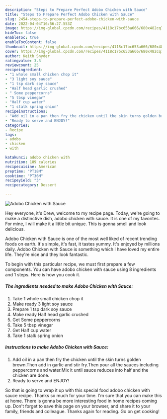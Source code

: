 ```yaml
---
description: "Steps to Prepare Perfect Adobo Chicken with Sauce"
title: "Steps to Prepare Perfect Adobo Chicken with Sauce"
slug: 2454-steps-to-prepare-perfect-adobo-chicken-with-sauce
date: 2022-04-04T16:56:27.553Z
image: https://img-global.cpcdn.com/recipes/4118c17bc653a666/680x482cq70/adobo-chicken-with-sauce-recipe-main-photo.jpg
hideToc: false
enableToc: true
enableTocContent: false
thumbnail: https://img-global.cpcdn.com/recipes/4118c17bc653a666/680x482cq70/adobo-chicken-with-sauce-recipe-main-photo.jpg
cover: https://img-global.cpcdn.com/recipes/4118c17bc653a666/680x482cq70/adobo-chicken-with-sauce-recipe-main-photo.jpg
author: Keith Snyder
ratingvalue: 3.3
reviewcount: 25
recipeingredient:
- "1 whole small chicken chop it"
- "3 light soy sauce"
- "1 tsp dark soy sauce"
- "Half head garlic crushed"
- " Some peppercorns"
- "5 tbsp vinegar"
- "Half cup water"
- "1 stalk spring onion"
recipeinstructions:
- "Add oil in a pan then fry the chicken until the skin turns golden brown.Then add in garlic and stir fry.Then pour all the sauces including peppercorns and water.Mix it until sauce reduces into half and the chicken are done."
- "Ready to serve and ENJOY!"
categories:
- Recipe
tags:
- adobo
- chicken
- with

katakunci: adobo chicken with 
nutrition: 189 calories
recipecuisine: American
preptime: "PT18M"
cooktime: "PT36M"
recipeyield: "3"
recipecategory: Dessert

---
```



![Adobo Chicken with Sauce](https://img-global.cpcdn.com/recipes/4118c17bc653a666/680x482cq70/adobo-chicken-with-sauce-recipe-main-photo.jpg)

Hey everyone, it's Drew, welcome to my recipe page. Today, we're going to make a distinctive dish, adobo chicken with sauce. It is one of my favorites. For mine, I will make it a little bit unique. This is gonna smell and look delicious.

Adobo Chicken with Sauce is one of the most well liked of recent trending foods on earth. It's simple, it's fast, it tastes yummy. It's enjoyed by millions daily. Adobo Chicken with Sauce is something which I have loved my entire life. They're nice and they look fantastic.




To begin with this particular recipe, we must first prepare a few components. You can have adobo chicken with sauce using 8 ingredients and 1 steps. Here is how you cook it.

<!--inarticleads1-->

##### The ingredients needed to make Adobo Chicken with Sauce:

1. Take 1 whole small chicken chop it
1. Make ready 3 light soy sauce
1. Prepare 1 tsp dark soy sauce
1. Make ready Half head garlic crushed
1. Get  Some peppercorns
1. Take 5 tbsp vinegar
1. Get Half cup water
1. Take 1 stalk spring onion




<!--inarticleads2-->

##### Instructions to make Adobo Chicken with Sauce:

1. Add oil in a pan then fry the chicken until the skin turns golden brown.Then add in garlic and stir fry.Then pour all the sauces including peppercorns and water.Mix it until sauce reduces into half and the chicken are done.
1. Ready to serve and ENJOY!



So that is going to wrap it up with this special food adobo chicken with sauce recipe. Thanks so much for your time. I'm sure that you can make this at home. There is gonna be more interesting food in home recipes coming up. Don't forget to save this page on your browser, and share it to your family, friends and colleague. Thanks again for reading. Go on get cooking!
